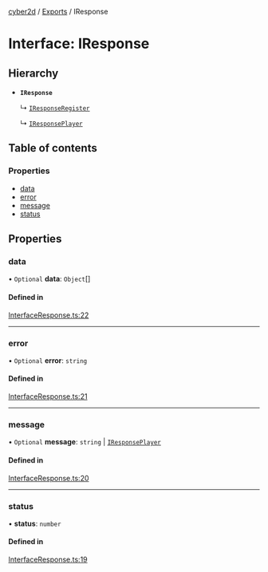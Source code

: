 [cyber2d](../README.md) / [Exports](../modules.md) / IResponse

# Interface: IResponse

## Hierarchy

- **`IResponse`**

  ↳ [`IResponseRegister`](IResponseRegister.md)

  ↳ [`IResponsePlayer`](IResponsePlayer.md)

## Table of contents

### Properties

- [data](IResponse.md#data)
- [error](IResponse.md#error)
- [message](IResponse.md#message)
- [status](IResponse.md#status)

## Properties

### data

• `Optional` **data**: `Object`[]

#### Defined in

[InterfaceResponse.ts:22](https://github.com/Pldu78/Cyber2D-1/blob/f2bef66/src/Interface/InterfaceResponse.ts#L22)

___

### error

• `Optional` **error**: `string`

#### Defined in

[InterfaceResponse.ts:21](https://github.com/Pldu78/Cyber2D-1/blob/f2bef66/src/Interface/InterfaceResponse.ts#L21)

___

### message

• `Optional` **message**: `string` \| [`IResponsePlayer`](IResponsePlayer.md)

#### Defined in

[InterfaceResponse.ts:20](https://github.com/Pldu78/Cyber2D-1/blob/f2bef66/src/Interface/InterfaceResponse.ts#L20)

___

### status

• **status**: `number`

#### Defined in

[InterfaceResponse.ts:19](https://github.com/Pldu78/Cyber2D-1/blob/f2bef66/src/Interface/InterfaceResponse.ts#L19)
